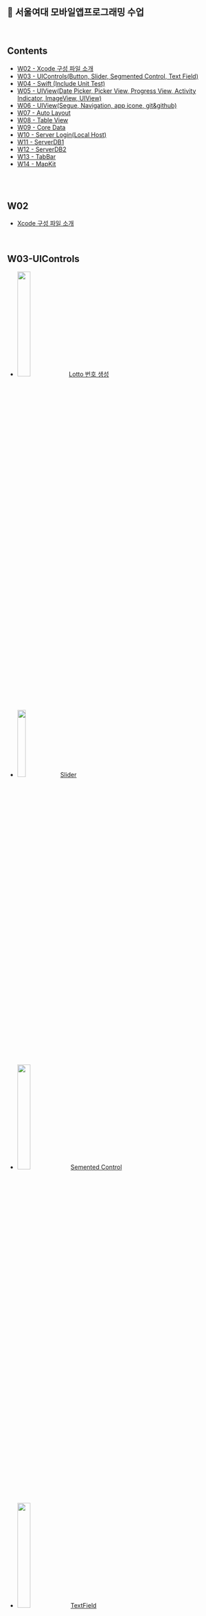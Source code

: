 ## 🏫 서울여대 모바일앱프로그래밍 수업
<br>

## Contents
- [W02 - Xcode 구성 파일 소개](#W02)
- [W03 - UIControls(Button, Slider, Segmented Control, Text Field)](#W03-UIControls)
- [W04 - Swift (Include Unit Test)](#W04-Swift)
- [W05 - UIView(Date Picker, Picker View, Progress View, Activity Indicator, ImageView, UIView)](#W05-UIView)
- [W06 - UIView(Segue, Navigation, app icone, git&github)](#W06-UIView)
- [W07 - Auto Layout](#W07-Auto-Layout)
- [W08 - Table View](#W08-Table-View)
- [W09 - Core Data](#W09-Core-Data)
- [W10 - Server Login(Local Host)](#W10-Server-Login(Local-Host))
- [W11 - ServerDB1](#W11-ServerDB1)
- [W12 - ServerDB2](#W12-ServerDB2)
- [W13 - TabBar](#W13-TabBar)
- [W14 - MapKit](#W14-MapKit)
</br>
</br>

## W02
- [Xcode 구성 파일 소개](https://github.com/ERIN56/iOS-STUDY/blob/master/서울여대%20모바일앱프로그래밍%20수업/xcode%20구성%20파일%20소개.md)
</br>

## W03-UIControls
* <img src="https://user-images.githubusercontent.com/83942393/134768661-ebf91332-2384-4909-babf-9545f89284f7.png" width="25%"></img>[Lotto 번호 생성](https://github.com/ERIN56/iOS-STUDY/blob/master/서울여대%20모바일앱프로그래밍%20수업/lottoNumber.swift)
</br>

* <img src="https://user-images.githubusercontent.com/83942393/134769546-70934215-c3c1-45b9-949b-029180a95b84.png" width="20%"></img> [Slider](https://github.com/ERIN56/iOS-STUDY/blob/master/서울여대%20모바일앱프로그래밍%20수업/slider.swift)
</br>

* <img src="https://user-images.githubusercontent.com/83942393/134770406-76fd3c25-d6b9-4941-b465-c105ab2b4a25.png" width="25%"></img> [Semented Control](https://github.com/ERIN56/iOS-STUDY/blob/master/서울여대%20모바일앱프로그래밍%20수업/segmentedcontrol.swift)
</br>

* <img src="https://user-images.githubusercontent.com/83942393/134770504-c20c7ee7-2ede-4e95-874c-f8e97f33a844.png" width="25%"></img> [TextField](https://github.com/ERIN56/iOS-STUDY/blob/master/서울여대%20모바일앱프로그래밍%20수업/textfield.md)
</br>

## W04-Swift
- [윤년테스트 (Include Unit Tests, 함수나 class 또는 struct의 기능을 테스트)](https://github.com/ERIN56/iOS-STUDY/blob/master/%EC%84%9C%EC%9A%B8%EC%97%AC%EB%8C%80%20%EB%AA%A8%EB%B0%94%EC%9D%BC%EC%95%B1%ED%94%84%EB%A1%9C%EA%B7%B8%EB%9E%98%EB%B0%8D%20%EC%88%98%EC%97%85/%EC%9C%A4%EB%85%84%ED%85%8C%EC%8A%A4%ED%8A%B8.swift)
</br>

## W05-UIView
- [Pickers(Date Picker, Picker View), Progress View, Activity Indicator, Image View, UIView.pdf](https://github.com/ERIN56/iOS-STUDY/files/7285374/W05-Pickers.Date.Picker.Picker.View.Progress.View.Activity.Indicator.Image.View.UIView.pdf)</br>
</br>

<img src="https://user-images.githubusercontent.com/83942393/136011519-46c112a0-8921-4283-a339-a41ec6b97eb0.png" width="23%"></img> 
<img src="https://user-images.githubusercontent.com/83942393/136011530-1adf1f2e-de87-45ae-8081-0da1518b8159.png" width="23%"></img>
<img src="https://user-images.githubusercontent.com/83942393/136011540-4cbb14d8-d50e-4848-af96-5588a27bed34.png" width="45%"></img>
<img src="https://user-images.githubusercontent.com/83942393/136011547-0ee976e7-b4ba-4bc5-a242-9b783887b531.png" width="40%"></img>
<img src="https://user-images.githubusercontent.com/83942393/136011552-f48b4fb6-db23-4b6e-872a-561f038b679f.png" width="40%"></img>
</br>
</br>

## W06-UIView
- [Segue, Navigation, 앱에 아이콘 추가, Git&Github.pdf](https://github.com/ERIN56/iOS-STUDY/files/7285496/W06-Views.pdf) </br>

<img src="https://user-images.githubusercontent.com/83942393/136016394-a2fea313-d8ec-4382-adfc-f5d09253ca52.png" width="30%"></img>
<img src="https://user-images.githubusercontent.com/83942393/136016409-8081cda0-2e16-4ae9-b33a-4606b4312903.png" width="40%"></img>
<img src="https://user-images.githubusercontent.com/83942393/136016416-982577e9-1874-4cc5-b147-3a857b3be805.png" width="40%"></img>
<img src="https://user-images.githubusercontent.com/83942393/136016431-f2642886-1e4c-4b02-93be-aec2906a898d.png" width="15%"></img>
</br>
</br>

## W07-Auto Layout
- [AutoLayout.pdf](https://github.com/ERIN56/iOS-STUDY/files/7285521/W07-AutoLayout.pdf)
  - **<목적>**
  - auto layout의 필요성을 이해한다.
  - xcode 에서 제공하는 auto layout의 기능을 이해한다.
    - auto layout은 constraint 기반으로 작동한다.
  - auto layout 의 기능을 활용해 앱에서 사용하는 다양한 뷰와 콘트롤 들을 디자인한다. 
</br>

## W08-Table View
- [TableView.pdf](https://github.com/ERIN56/iOS-STUDY/files/7285554/W08-TableView.pdf)</br>
<img src="https://user-images.githubusercontent.com/83942393/136018019-17ff4401-30c8-45eb-acc4-20e75d916e12.png" width="40%"></img></br>
<img src="https://user-images.githubusercontent.com/83942393/136018031-26766d0b-eb3e-4df3-b11f-fe0abe80f1fd.png" width="40%"></img>
<img src="https://user-images.githubusercontent.com/83942393/136018056-2470784a-711c-4328-99cf-9530861b37da.png" width="50%"></img>
</br>

## W09-Core Data
- [CoreData.pdf](https://github.com/ERIN56/iOS-STUDY/files/7293639/W09-CoreData.pdf)
  - **<목차>**
  - SQLite
  - Core Data
  - Core Data 스택
  - Xcode 모델링 도구
  - 생성/삭제/조회 연산 구현
    - Create
    - Delete
    - Read
</br>

- [Source Code](https://github.com/ERIN56/iOS-STUDY/blob/master/%EC%84%9C%EC%9A%B8%EC%97%AC%EB%8C%80%20%EB%AA%A8%EB%B0%94%EC%9D%BC%EC%95%B1%ED%94%84%EB%A1%9C%EA%B7%B8%EB%9E%98%EB%B0%8D%20%EC%88%98%EC%97%85/coredata.swift) 
</br>

<img src="https://user-images.githubusercontent.com/83942393/136201465-ad7f8baf-1a6c-4401-9b4f-754c93a4f91b.png" width="60%"></img></br>
</br>

## W10-Server Login(Local Host)
- [수업 내용](https://github.com/ERIN56/iOS-STUDY/blob/master/%EC%84%9C%EC%9A%B8%EC%97%AC%EB%8C%80%20%EB%AA%A8%EB%B0%94%EC%9D%BC%EC%95%B1%ED%94%84%EB%A1%9C%EA%B7%B8%EB%9E%98%EB%B0%8D%20%EC%88%98%EC%97%85/serverlogin.md)</br>
- [소스코드](https://github.com/ERIN56/iOS-STUDY/blob/master/%EC%84%9C%EC%9A%B8%EC%97%AC%EB%8C%80%20%EB%AA%A8%EB%B0%94%EC%9D%BC%EC%95%B1%ED%94%84%EB%A1%9C%EA%B7%B8%EB%9E%98%EB%B0%8D%20%EC%88%98%EC%97%85/serverlogin.swift)</br>
</br>

<img src="https://user-images.githubusercontent.com/83942393/136760512-ee2a9281-aadc-4f05-b623-39ad44245319.png" width="50%"></img>
</br>
</br>

## W11-ServerDB1
- [수업 내용](https://github.com/ERIN56/iOS-STUDY/blob/master/%EC%84%9C%EC%9A%B8%EC%97%AC%EB%8C%80%20%EB%AA%A8%EB%B0%94%EC%9D%BC%EC%95%B1%ED%94%84%EB%A1%9C%EA%B7%B8%EB%9E%98%EB%B0%8D%20%EC%88%98%EC%97%85/serverdb1.md)

<img src="https://user-images.githubusercontent.com/83942393/138587197-a85c29ce-ac77-4350-a6de-b736c8e0c3db.png" width="40%"></img> <img src="https://user-images.githubusercontent.com/83942393/138587231-70464d4b-99e5-45b0-bf78-fd6aa7a1b6c9.png" width="20%"></img>
</br>
</br>

## W12-ServerDB2
- [수업 내용](https://github.com/ERIN56/iOS-STUDY/blob/master/%EC%84%9C%EC%9A%B8%EC%97%AC%EB%8C%80%20%EB%AA%A8%EB%B0%94%EC%9D%BC%EC%95%B1%ED%94%84%EB%A1%9C%EA%B7%B8%EB%9E%98%EB%B0%8D%20%EC%88%98%EC%97%85/serverdb2.md)
- [W11, W12 소스코드](https://github.com/ERIN56/iOS-STUDY/blob/master/%EC%84%9C%EC%9A%B8%EC%97%AC%EB%8C%80%20%EB%AA%A8%EB%B0%94%EC%9D%BC%EC%95%B1%ED%94%84%EB%A1%9C%EA%B7%B8%EB%9E%98%EB%B0%8D%20%EC%88%98%EC%97%85/w11,12sourcecodelist.md)
</br>

<img src="https://user-images.githubusercontent.com/83942393/138587351-9fc08ec1-24ef-4823-9560-ed40f1eebd01.png" width="20%"></img> 
<img src="https://user-images.githubusercontent.com/83942393/138587342-71cad20f-9c13-4944-946e-7687e80c9642.png" width="20%"></img></br>
</br>

## W13-TabBar
- [수업 내용](https://github.com/erin56/iOS-STUDY/blob/master/서울여대%20모바일앱프로그래밍%20수업/tabbar.md)
- [소스 코드](https://github.com/erin56/iOS-STUDY/blob/master/서울여대%20모바일앱프로그래밍%20수업/tabbarsoucecode.swift)
</br>

<img src="https://user-images.githubusercontent.com/83942393/139032503-6880882a-6753-453a-aeb7-5373c46c0525.png" width="50%"></img> <img src="https://user-images.githubusercontent.com/83942393/139032508-83e8756f-9600-46e5-8710-7e3ce2abfea6.png" width="17%"></img></br>
</br>

## W14-MapKit
- [수업 내용]
- 소스 코드
  - Location
  - GPSMap

<img src="https://user-images.githubusercontent.com/83942393/139530864-93f81ca0-b380-486b-8360-49fd9f60caf6.png" width="20%"></img> <img src="https://user-images.githubusercontent.com/83942393/139530866-735b4724-a601-40fe-90f4-f14014edd53e.png" width="55%"></img></br>


